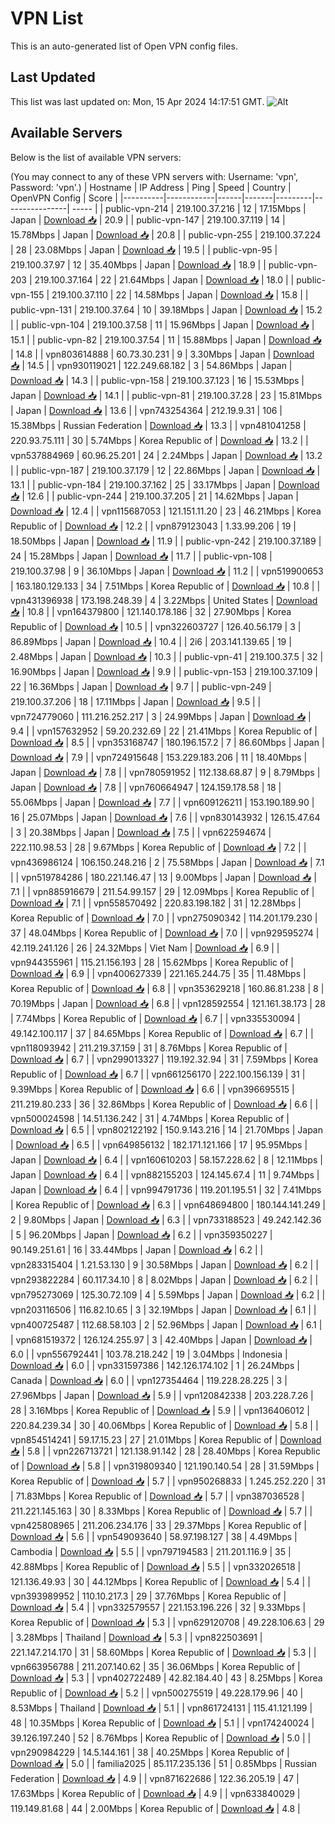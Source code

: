 # VPN List

This is an auto-generated list of Open VPN config files.

## Last Updated

This list was last updated on: Mon, 15 Apr 2024 14:17:51 GMT.
![Alt](https://repobeats.axiom.co/api/embed/186b98318ef1479477931607c1ad7d823f12451f.svg "Repobeats analytics image")

## Available Servers

Below is the list of available VPN servers:

(You may connect to any of these VPN servers with: Username: 'vpn', Password: 'vpn'.)
| Hostname | IP Address | Ping | Speed | Country | OpenVPN Config | Score |
|----------|------------|------|-------|---------|----------------| ----- |
| public-vpn-214 | 219.100.37.216 | 12 | 17.15Mbps | Japan | [Download 📥](./configs/server_0_JP.ovpn) | 20.9 |
| public-vpn-147 | 219.100.37.119 | 14 | 15.78Mbps | Japan | [Download 📥](./configs/server_1_JP.ovpn) | 20.8 |
| public-vpn-255 | 219.100.37.224 | 28 | 23.08Mbps | Japan | [Download 📥](./configs/server_2_JP.ovpn) | 19.5 |
| public-vpn-95 | 219.100.37.97 | 12 | 35.40Mbps | Japan | [Download 📥](./configs/server_3_JP.ovpn) | 18.9 |
| public-vpn-203 | 219.100.37.164 | 22 | 21.64Mbps | Japan | [Download 📥](./configs/server_4_JP.ovpn) | 18.0 |
| public-vpn-155 | 219.100.37.110 | 22 | 14.58Mbps | Japan | [Download 📥](./configs/server_5_JP.ovpn) | 15.8 |
| public-vpn-131 | 219.100.37.64 | 10 | 39.18Mbps | Japan | [Download 📥](./configs/server_6_JP.ovpn) | 15.2 |
| public-vpn-104 | 219.100.37.58 | 11 | 15.96Mbps | Japan | [Download 📥](./configs/server_7_JP.ovpn) | 15.1 |
| public-vpn-82 | 219.100.37.54 | 11 | 15.88Mbps | Japan | [Download 📥](./configs/server_8_JP.ovpn) | 14.8 |
| vpn803614888 | 60.73.30.231 | 9 | 3.30Mbps | Japan | [Download 📥](./configs/server_9_JP.ovpn) | 14.5 |
| vpn930119021 | 122.249.68.182 | 3 | 54.86Mbps | Japan | [Download 📥](./configs/server_10_JP.ovpn) | 14.3 |
| public-vpn-158 | 219.100.37.123 | 16 | 15.53Mbps | Japan | [Download 📥](./configs/server_11_JP.ovpn) | 14.1 |
| public-vpn-81 | 219.100.37.28 | 23 | 15.81Mbps | Japan | [Download 📥](./configs/server_12_JP.ovpn) | 13.6 |
| vpn743254364 | 212.19.9.31 | 106 | 15.38Mbps | Russian Federation | [Download 📥](./configs/server_13_RU.ovpn) | 13.3 |
| vpn481041258 | 220.93.75.111 | 30 | 5.74Mbps | Korea Republic of | [Download 📥](./configs/server_14_KR.ovpn) | 13.2 |
| vpn537884969 | 60.96.25.201 | 24 | 2.24Mbps | Japan | [Download 📥](./configs/server_15_JP.ovpn) | 13.2 |
| public-vpn-187 | 219.100.37.179 | 12 | 22.86Mbps | Japan | [Download 📥](./configs/server_16_JP.ovpn) | 13.1 |
| public-vpn-184 | 219.100.37.162 | 25 | 33.17Mbps | Japan | [Download 📥](./configs/server_17_JP.ovpn) | 12.6 |
| public-vpn-244 | 219.100.37.205 | 21 | 14.62Mbps | Japan | [Download 📥](./configs/server_18_JP.ovpn) | 12.4 |
| vpn115687053 | 121.151.11.20 | 23 | 46.21Mbps | Korea Republic of | [Download 📥](./configs/server_19_KR.ovpn) | 12.2 |
| vpn879123043 | 1.33.99.206 | 19 | 18.50Mbps | Japan | [Download 📥](./configs/server_20_JP.ovpn) | 11.9 |
| public-vpn-242 | 219.100.37.189 | 24 | 15.28Mbps | Japan | [Download 📥](./configs/server_21_JP.ovpn) | 11.7 |
| public-vpn-108 | 219.100.37.98 | 9 | 36.10Mbps | Japan | [Download 📥](./configs/server_22_JP.ovpn) | 11.2 |
| vpn519900653 | 163.180.129.133 | 34 | 7.51Mbps | Korea Republic of | [Download 📥](./configs/server_23_KR.ovpn) | 10.8 |
| vpn431396938 | 173.198.248.39 | 4 | 3.22Mbps | United States | [Download 📥](./configs/server_24_US.ovpn) | 10.8 |
| vpn164379800 | 121.140.178.186 | 32 | 27.90Mbps | Korea Republic of | [Download 📥](./configs/server_25_KR.ovpn) | 10.5 |
| vpn322603727 | 126.40.56.179 | 3 | 86.89Mbps | Japan | [Download 📥](./configs/server_26_JP.ovpn) | 10.4 |
| 2i6 | 203.141.139.65 | 19 | 2.48Mbps | Japan | [Download 📥](./configs/server_27_JP.ovpn) | 10.3 |
| public-vpn-41 | 219.100.37.5 | 32 | 16.90Mbps | Japan | [Download 📥](./configs/server_28_JP.ovpn) | 9.9 |
| public-vpn-153 | 219.100.37.109 | 22 | 16.36Mbps | Japan | [Download 📥](./configs/server_29_JP.ovpn) | 9.7 |
| public-vpn-249 | 219.100.37.206 | 18 | 17.11Mbps | Japan | [Download 📥](./configs/server_30_JP.ovpn) | 9.5 |
| vpn724779060 | 111.216.252.217 | 3 | 24.99Mbps | Japan | [Download 📥](./configs/server_31_JP.ovpn) | 9.4 |
| vpn157632952 | 59.20.232.69 | 22 | 21.41Mbps | Korea Republic of | [Download 📥](./configs/server_32_KR.ovpn) | 8.5 |
| vpn353168747 | 180.196.157.2 | 7 | 86.60Mbps | Japan | [Download 📥](./configs/server_33_JP.ovpn) | 7.9 |
| vpn724915648 | 153.229.183.206 | 11 | 18.40Mbps | Japan | [Download 📥](./configs/server_34_JP.ovpn) | 7.8 |
| vpn780591952 | 112.138.68.87 | 9 | 8.79Mbps | Japan | [Download 📥](./configs/server_35_JP.ovpn) | 7.8 |
| vpn760664947 | 124.159.178.58 | 18 | 55.06Mbps | Japan | [Download 📥](./configs/server_36_JP.ovpn) | 7.7 |
| vpn609126211 | 153.190.189.90 | 16 | 25.07Mbps | Japan | [Download 📥](./configs/server_37_JP.ovpn) | 7.6 |
| vpn830143932 | 126.15.47.64 | 3 | 20.38Mbps | Japan | [Download 📥](./configs/server_38_JP.ovpn) | 7.5 |
| vpn622594674 | 222.110.98.53 | 28 | 9.67Mbps | Korea Republic of | [Download 📥](./configs/server_39_KR.ovpn) | 7.2 |
| vpn436986124 | 106.150.248.216 | 2 | 75.58Mbps | Japan | [Download 📥](./configs/server_40_JP.ovpn) | 7.1 |
| vpn519784286 | 180.221.146.47 | 13 | 9.00Mbps | Japan | [Download 📥](./configs/server_41_JP.ovpn) | 7.1 |
| vpn885916679 | 211.54.99.157 | 29 | 12.09Mbps | Korea Republic of | [Download 📥](./configs/server_42_KR.ovpn) | 7.1 |
| vpn558570492 | 220.83.198.182 | 31 | 12.28Mbps | Korea Republic of | [Download 📥](./configs/server_43_KR.ovpn) | 7.0 |
| vpn275090342 | 114.201.179.230 | 37 | 48.04Mbps | Korea Republic of | [Download 📥](./configs/server_44_KR.ovpn) | 7.0 |
| vpn929595274 | 42.119.241.126 | 26 | 24.32Mbps | Viet Nam | [Download 📥](./configs/server_45_VN.ovpn) | 6.9 |
| vpn944355961 | 115.21.156.193 | 28 | 15.62Mbps | Korea Republic of | [Download 📥](./configs/server_46_KR.ovpn) | 6.9 |
| vpn400627339 | 221.165.244.75 | 35 | 11.48Mbps | Korea Republic of | [Download 📥](./configs/server_47_KR.ovpn) | 6.8 |
| vpn353629218 | 160.86.81.238 | 8 | 70.19Mbps | Japan | [Download 📥](./configs/server_48_JP.ovpn) | 6.8 |
| vpn128592554 | 121.161.38.173 | 28 | 7.74Mbps | Korea Republic of | [Download 📥](./configs/server_49_KR.ovpn) | 6.7 |
| vpn335530094 | 49.142.100.117 | 37 | 84.65Mbps | Korea Republic of | [Download 📥](./configs/server_50_KR.ovpn) | 6.7 |
| vpn118093942 | 211.219.37.159 | 31 | 8.76Mbps | Korea Republic of | [Download 📥](./configs/server_51_KR.ovpn) | 6.7 |
| vpn299013327 | 119.192.32.94 | 31 | 7.59Mbps | Korea Republic of | [Download 📥](./configs/server_52_KR.ovpn) | 6.7 |
| vpn661256170 | 222.100.156.139 | 31 | 9.39Mbps | Korea Republic of | [Download 📥](./configs/server_53_KR.ovpn) | 6.6 |
| vpn396695515 | 211.219.80.233 | 36 | 32.86Mbps | Korea Republic of | [Download 📥](./configs/server_54_KR.ovpn) | 6.6 |
| vpn500024598 | 14.51.136.242 | 31 | 4.74Mbps | Korea Republic of | [Download 📥](./configs/server_55_KR.ovpn) | 6.5 |
| vpn802122192 | 150.9.143.216 | 14 | 21.70Mbps | Japan | [Download 📥](./configs/server_56_JP.ovpn) | 6.5 |
| vpn649856132 | 182.171.121.166 | 17 | 95.95Mbps | Japan | [Download 📥](./configs/server_57_JP.ovpn) | 6.4 |
| vpn160610203 | 58.157.228.62 | 8 | 12.11Mbps | Japan | [Download 📥](./configs/server_58_JP.ovpn) | 6.4 |
| vpn882155203 | 124.145.67.4 | 11 | 9.74Mbps | Japan | [Download 📥](./configs/server_59_JP.ovpn) | 6.4 |
| vpn994791736 | 119.201.195.51 | 32 | 7.41Mbps | Korea Republic of | [Download 📥](./configs/server_60_KR.ovpn) | 6.3 |
| vpn648694800 | 180.144.141.249 | 2 | 9.80Mbps | Japan | [Download 📥](./configs/server_61_JP.ovpn) | 6.3 |
| vpn733188523 | 49.242.142.36 | 5 | 96.20Mbps | Japan | [Download 📥](./configs/server_62_JP.ovpn) | 6.2 |
| vpn359350227 | 90.149.251.61 | 16 | 33.44Mbps | Japan | [Download 📥](./configs/server_63_JP.ovpn) | 6.2 |
| vpn283315404 | 1.21.53.130 | 9 | 30.58Mbps | Japan | [Download 📥](./configs/server_64_JP.ovpn) | 6.2 |
| vpn293822284 | 60.117.34.10 | 8 | 8.02Mbps | Japan | [Download 📥](./configs/server_65_JP.ovpn) | 6.2 |
| vpn795273069 | 125.30.72.109 | 4 | 5.59Mbps | Japan | [Download 📥](./configs/server_66_JP.ovpn) | 6.2 |
| vpn203116506 | 116.82.10.65 | 3 | 32.19Mbps | Japan | [Download 📥](./configs/server_67_JP.ovpn) | 6.1 |
| vpn400725487 | 112.68.58.103 | 2 | 52.96Mbps | Japan | [Download 📥](./configs/server_68_JP.ovpn) | 6.1 |
| vpn681519372 | 126.124.255.97 | 3 | 42.40Mbps | Japan | [Download 📥](./configs/server_69_JP.ovpn) | 6.0 |
| vpn556792441 | 103.78.218.242 | 19 | 3.04Mbps | Indonesia | [Download 📥](./configs/server_70_ID.ovpn) | 6.0 |
| vpn331597386 | 142.126.174.102 | 1 | 26.24Mbps | Canada | [Download 📥](./configs/server_71_CA.ovpn) | 6.0 |
| vpn127354464 | 119.228.28.225 | 3 | 27.96Mbps | Japan | [Download 📥](./configs/server_72_JP.ovpn) | 5.9 |
| vpn120842338 | 203.228.7.26 | 28 | 3.16Mbps | Korea Republic of | [Download 📥](./configs/server_73_KR.ovpn) | 5.9 |
| vpn136406012 | 220.84.239.34 | 30 | 40.06Mbps | Korea Republic of | [Download 📥](./configs/server_74_KR.ovpn) | 5.8 |
| vpn854514241 | 59.17.15.23 | 27 | 21.01Mbps | Korea Republic of | [Download 📥](./configs/server_75_KR.ovpn) | 5.8 |
| vpn226713721 | 121.138.91.142 | 28 | 28.40Mbps | Korea Republic of | [Download 📥](./configs/server_76_KR.ovpn) | 5.8 |
| vpn319809340 | 121.190.140.54 | 28 | 31.59Mbps | Korea Republic of | [Download 📥](./configs/server_77_KR.ovpn) | 5.7 |
| vpn950268833 | 1.245.252.220 | 31 | 71.83Mbps | Korea Republic of | [Download 📥](./configs/server_78_KR.ovpn) | 5.7 |
| vpn387036528 | 211.221.145.163 | 30 | 8.33Mbps | Korea Republic of | [Download 📥](./configs/server_79_KR.ovpn) | 5.7 |
| vpn425808965 | 211.206.234.176 | 33 | 29.37Mbps | Korea Republic of | [Download 📥](./configs/server_80_KR.ovpn) | 5.6 |
| vpn549093640 | 58.97.198.127 | 38 | 4.49Mbps | Cambodia | [Download 📥](./configs/server_81_KH.ovpn) | 5.5 |
| vpn797194583 | 211.201.116.9 | 35 | 42.88Mbps | Korea Republic of | [Download 📥](./configs/server_82_KR.ovpn) | 5.5 |
| vpn332026518 | 121.136.49.93 | 30 | 44.12Mbps | Korea Republic of | [Download 📥](./configs/server_83_KR.ovpn) | 5.4 |
| vpn393989952 | 110.10.217.3 | 29 | 37.76Mbps | Korea Republic of | [Download 📥](./configs/server_84_KR.ovpn) | 5.4 |
| vpn332579557 | 221.153.196.226 | 32 | 9.33Mbps | Korea Republic of | [Download 📥](./configs/server_85_KR.ovpn) | 5.3 |
| vpn629120708 | 49.228.106.63 | 29 | 3.28Mbps | Thailand | [Download 📥](./configs/server_86_TH.ovpn) | 5.3 |
| vpn822503691 | 221.147.214.170 | 31 | 58.60Mbps | Korea Republic of | [Download 📥](./configs/server_87_KR.ovpn) | 5.3 |
| vpn663956788 | 211.207.140.62 | 35 | 36.06Mbps | Korea Republic of | [Download 📥](./configs/server_88_KR.ovpn) | 5.3 |
| vpn402722489 | 42.82.184.40 | 43 | 8.25Mbps | Korea Republic of | [Download 📥](./configs/server_89_KR.ovpn) | 5.2 |
| vpn500275519 | 49.228.179.96 | 40 | 8.53Mbps | Thailand | [Download 📥](./configs/server_90_TH.ovpn) | 5.1 |
| vpn861724131 | 115.41.121.199 | 48 | 10.35Mbps | Korea Republic of | [Download 📥](./configs/server_91_KR.ovpn) | 5.1 |
| vpn174240024 | 39.126.197.240 | 52 | 8.76Mbps | Korea Republic of | [Download 📥](./configs/server_92_KR.ovpn) | 5.0 |
| vpn290984229 | 14.5.144.161 | 38 | 40.25Mbps | Korea Republic of | [Download 📥](./configs/server_93_KR.ovpn) | 5.0 |
| familia2025 | 85.117.235.136 | 51 | 0.85Mbps | Russian Federation | [Download 📥](./configs/server_94_RU.ovpn) | 4.9 |
| vpn871622686 | 122.36.205.19 | 47 | 17.63Mbps | Korea Republic of | [Download 📥](./configs/server_95_KR.ovpn) | 4.9 |
| vpn633840029 | 119.149.81.68 | 44 | 2.00Mbps | Korea Republic of | [Download 📥](./configs/server_96_KR.ovpn) | 4.8 |
